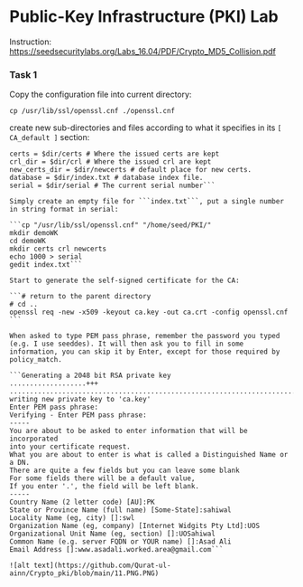 # Public-Key Infrastructure (PKI) Lab
Instruction: https://seedsecuritylabs.org/Labs_16.04/PDF/Crypto_MD5_Collision.pdf

### Task 1

Copy the configuration file into current directory:

```cp /usr/lib/ssl/openssl.cnf ./openssl.cnf```

create new sub-directories and files according to what it specifies in its ```[ CA_default ]``` section:

```dir = ./demoCA # Where everything is kept
certs = $dir/certs # Where the issued certs are kept
crl_dir = $dir/crl # Where the issued crl are kept
new_certs_dir = $dir/newcerts # default place for new certs.
database = $dir/index.txt # database index file.
serial = $dir/serial # The current serial number```

Simply create an empty file for ```index.txt```, put a single number in string format in serial:

```cp "/usr/lib/ssl/openssl.cnf" "/home/seed/PKI/"
mkdir demoWK
cd demoWK
mkdir certs crl newcerts
echo 1000 > serial
gedit index.txt```

Start to generate the self-signed certificate for the CA:

```# return to the parent directory
# cd ..
openssl req -new -x509 -keyout ca.key -out ca.crt -config openssl.cnf ```

When asked to type PEM pass phrase, remember the password you typed (e.g. I use seeddes). It will then ask you to fill in some information, you can skip it by Enter, except for those required by policy_match.

```Generating a 2048 bit RSA private key
...................+++
.............................................................................+++
writing new private key to 'ca.key'
Enter PEM pass phrase:
Verifying - Enter PEM pass phrase:
-----
You are about to be asked to enter information that will be incorporated
into your certificate request.
What you are about to enter is what is called a Distinguished Name or a DN.
There are quite a few fields but you can leave some blank
For some fields there will be a default value,
If you enter '.', the field will be left blank.
-----
Country Name (2 letter code) [AU]:PK
State or Province Name (full name) [Some-State]:sahiwal
Locality Name (eg, city) []:swl
Organization Name (eg, company) [Internet Widgits Pty Ltd]:UOS
Organizational Unit Name (eg, section) []:UOSahiwal
Common Name (e.g. server FQDN or YOUR name) []:Asad Ali
Email Address []:www.asadali.worked.area@gmail.com```

![alt text](https://github.com/Qurat-ul-ainn/Crypto_pki/blob/main/11.PNG.PNG)















